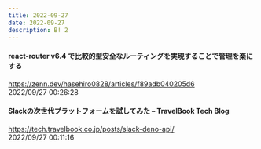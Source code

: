 ```yaml
---
title: 2022-09-27
date: 2022-09-27
description: B! 2
---
```


#### react-router v6.4 で比較的型安全なルーティングを実現することで管理を楽にする
https://zenn.dev/hasehiro0828/articles/f89adb040205d6<br>
2022/09/27 00:26:28<br>


#### Slackの次世代プラットフォームを試してみた – TravelBook Tech Blog
https://tech.travelbook.co.jp/posts/slack-deno-api/<br>
2022/09/27 00:11:16<br>


